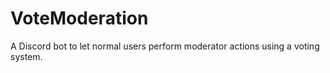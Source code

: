 # VoteModeration
A Discord bot to let normal users perform moderator actions using a voting system.
